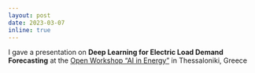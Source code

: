 ```yaml
---
layout: post
date: 2023-03-07
inline: true
---
```


I gave a presentation on **Deep Learning for Electric Load Demand Forecasting** at the [Open Workshop “AI in Energy”](https://malena.csd.auth.gr/workshop/) in Thessaloniki, Greece
